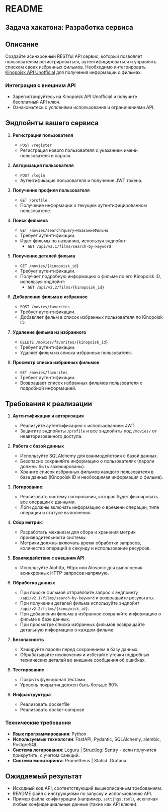 # README

## Задача хакатона: Разработка сервиса

## Описание
Создайте асинхронный RESTful API сервис, который позволяет пользователям регистрироваться, аутентифицироваться и управлять списком своих избранных фильмов. Необходимо интегрировать [Kinopoisk API Unofficial](https://kinopoiskapiunofficial.tech/) для получения информации о фильмах.

### Интеграция с внешним API
- Зарегистрируйтесь на Kinopoisk API Unofficial и получите бесплатный API ключ.
- Ознакомьтесь с условиями использования и ограничениями API.

## Эндпойнты вашего сервиса

1. **Регистрация пользователя**
   - `POST /register`
   - Регистрация нового пользователя с указанием имени пользователя и пароля.

2. **Авторизация пользователя**
   - `POST /login`
   - Аутентификация пользователя и получение JWT токена.

3. **Получение профиля пользователя**
   - `GET /profile`
   - Получение информации о текущем аутентифицированном пользователе.

4. **Поиск фильмов**
   - `GET /movies/search?query=НазваниеФильма`
   - Требует аутентификации.
   - Ищет фильмы по названию, используя эндпойнт:
     - `GET /api/v2.1/films/search-by-keyword`

5. **Получение деталей фильма**
   - `GET /movies/{kinopoisk_id}`
   - Требует аутентификации.
   - Получает подробную информацию о фильме по его Kinopoisk ID, используя эндпойнт:
     - `GET /api/v2.2/films/{kinopoisk_id}`

6. **Добавление фильма в избранное**
   - `POST /movies/favorites`
   - Требует аутентификации.
   - Добавляет фильм в список избранных пользователя по Kinopoisk ID.

7. **Удаление фильма из избранного**
   - `DELETE /movies/favorites/{kinopoisk_id}`
   - Требует аутентификации.
   - Удаляет фильм из списка избранных пользователя.

8. **Просмотр списка избранных фильмов**
   - `GET /movies/favorites`
   - Требует аутентификации.
   - Возвращает список избранных фильмов пользователя с подробной информацией.

## Требования к реализации

1. **Аутентификация и авторизация**
   - Реализуйте аутентификацию с использованием JWT.
   - Защитите эндпойнты `/profile` и все эндпойнты под `/movies/` от неавторизованного доступа.

2. **Работа с базой данных**
   - Используйте SQLAlchemy для взаимодействия с базой данных.
   - Безопасно сохраняйте информацию о пользователях (пароли должны быть захешированы).
   - Храните список избранных фильмов каждого пользователя в базе данных (Kinopoisk ID и необходимая информация о фильме).

3. **Логирование**:
   - Реализовать систему логирования, которая будет фиксировать все операции с данными.
   - Логи должны включать информацию о времени операции, типе операции и статусе выполнения.

4. **Сбор метрик**:
   - Разработать механизм для сбора и хранения метрик производительности системы.
   - Метрики должны включать время обработки запросов, количество операций в секунду и использование ресурсов.

5. **Взаимодействие с внешним API**
   - Используйте Aiohttp, Httpx или Aiosonic для выполнения асинхронных HTTP-запросов напрямую.

6. **Обработка данных**
   - При поиске фильмов отправляйте запрос к эндпойнту `/api/v2.1/films/search-by-keyword` и возвращайте результаты.
   - При получении деталей фильма используйте эндпойнт `/api/v2.2/films/{kinopoisk_id}`.
   - При добавлении фильма в избранное сохраняйте информацию о фильме в базе данных.
   - При просмотре списка избранных фильмов возвращайте детальную информацию о каждом фильме.

7. **Безопасность**
   - Хэшируйте пароли перед сохранением в базу данных.
   - Обрабатывайте исключения и избегайте утечки подробных технических деталей во внешние сообщения об ошибках.

8.  **Тестирование**
    - Покрыть функционал тестами
    - Уровень покрытия должен быть больше 80%

9.  **Инфраструктура**
    - Реализовать dockerfile
    - Реализовать docker-compose

### Технические требования

- **Язык программирования**: Python
- **Используемые технологии**: FastAPI, Pydantic, SQLAlchemy, alembic, PostgreSQL
- **Система логирования**: Loguru | Structlog: Sentry - если получится прикрутить, с учетом санкций.
- **Система мониторинга**: Prometheus | Statsd: Grafana.


## Ожидаемый результат
- Исходный код API, соответствующий вышеописанным требованиям.
- README файл с инструкциями по запуску и использованию API.
- Пример файла конфигурации (например, `settings.toml`), исключая любые конфиденциальные данные (такие как API ключи).

